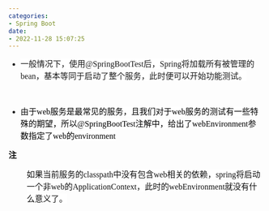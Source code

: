 ```yaml
---
categories:
- Spring Boot
date:
- 2022-11-28 15:07:25
---
```


<ul style="list-style-type:disc">
    <li><span style="font-size:12.0pt"><span style="background-color:white"><span
                    style="font-family:&quot;Microsoft YaHei UI&quot;">一般情况下，使用</span></span></span><span
            style="font-size:12.0pt"><span style="background-color:white"><span
                    style="font-family:&quot;Comic Sans MS&quot;">@SpringBootTest</span></span></span><span
            style="font-size:12.0pt"><span style="background-color:white"><span
                    style="font-family:&quot;Microsoft YaHei UI&quot;">后，</span></span></span><span
            style="font-size:12.0pt"><span style="background-color:white"><span
                    style="font-family:&quot;Comic Sans MS&quot;">Spring</span></span></span><span
            style="font-size:12.0pt"><span style="background-color:white"><span
                    style="font-family:&quot;Microsoft YaHei UI&quot;">将加载所有被管理的</span></span></span><span
            style="font-size:12.0pt"><span style="background-color:white"><span
                    style="font-family:&quot;Comic Sans MS&quot;">bean</span></span></span><span
            style="font-size:12.0pt"><span style="background-color:white"><span
                    style="font-family:&quot;Microsoft YaHei UI&quot;">，基本等同于启动了整个服务，此时便可以开始功能测试。</span></span></span>
    </li>
</ul>
<p style="margin-left:36px"><span style="font-size:12.0pt"><span
            style="font-family:&quot;Microsoft YaHei UI&quot;"><span style="color:#111111">&nbsp;</span></span></span>
</p>
<ul style="list-style-type:disc">
    <li><span style="font-size:12.0pt"><span style="background-color:white"><span
                    style="font-family:&quot;Microsoft YaHei UI&quot;"><span
                        style="color:#111111">由</span></span></span></span><span style="font-size:12.0pt"><span
                style="background-color:white"><span style="font-family:&quot;Microsoft YaHei UI&quot;"><span
                        style="color:black">于</span></span></span></span><span style="font-size:12.0pt"><span
                style="background-color:white"><span style="font-family:&quot;Comic Sans MS&quot;"><span
                        style="color:black">web</span></span></span></span><span style="font-size:12.0pt"><span
                style="background-color:white"><span style="font-family:&quot;Microsoft YaHei UI&quot;"><span
                        style="color:black">服务是最常见的服务，且我们对于</span></span></span></span><span
            style="font-size:12.0pt"><span style="background-color:white"><span
                    style="font-family:&quot;Comic Sans MS&quot;"><span
                        style="color:black">web</span></span></span></span><span style="font-size:12.0pt"><span
                style="background-color:white"><span style="font-family:&quot;Microsoft YaHei UI&quot;"><span
                        style="color:black">服务的测试有一些特殊的期望，所以</span></span></span></span><span
            style="font-size:12.0pt"><span style="background-color:white"><span
                    style="font-family:&quot;Comic Sans MS&quot;"><span
                        style="color:black">@SpringBootTest</span></span></span></span><span
            style="font-size:12.0pt"><span style="background-color:white"><span
                    style="font-family:&quot;Microsoft YaHei UI&quot;"><span
                        style="color:black">注解中，给出了</span></span></span></span><span style="font-size:12.0pt"><span
                style="background-color:white"><span style="font-family:&quot;Comic Sans MS&quot;"><span
                        style="color:black">webEnvironment</span></span></span></span><span
            style="font-size:12.0pt"><span style="background-color:white"><span
                    style="font-family:&quot;Microsoft YaHei UI&quot;"><span
                        style="color:black">参数指定了</span></span></span></span><span style="font-size:12.0pt"><span
                style="background-color:white"><span style="font-family:&quot;Comic Sans MS&quot;"><span
                        style="color:black">web</span></span></span></span><span style="font-size:12.0pt"><span
                style="background-color:white"><span style="font-family:&quot;Microsoft YaHei UI&quot;"><span
                        style="color:black">的</span></span></span></span><span style="font-size:12.0pt"><span
                style="background-color:white"><span style="font-family:&quot;Comic Sans MS&quot;"><span
                        style="color:black">environment</span></span></span></span></li>
</ul>
<p><span style="font-size:12.0pt"><span style="font-family:&quot;Microsoft YaHei UI&quot;"><span
                style="color:#111111"><span
                    style="background-color:white"><strong>注</strong></span></span></span></span></p>
<p style="margin-left:36px"><span style="font-size:12.0pt"><span style="color:#111111"><span
                style="background-color:white"><span
                    style="font-family:&quot;Microsoft YaHei UI&quot;">如果当前服务的</span></span><span
                style="background-color:white"><span
                    style="font-family:&quot;Comic Sans MS&quot;">classpath</span></span><span
                style="background-color:white"><span
                    style="font-family:&quot;Microsoft YaHei UI&quot;">中没有包含</span></span><span
                style="background-color:white"><span
                    style="font-family:&quot;Comic Sans MS&quot;">web</span></span><span
                style="background-color:white"><span
                    style="font-family:&quot;Microsoft YaHei UI&quot;">相关的依赖，</span></span><span
                style="background-color:white"><span
                    style="font-family:&quot;Comic Sans MS&quot;">spring</span></span><span
                style="background-color:white"><span
                    style="font-family:&quot;Microsoft YaHei UI&quot;">将启动一个非</span></span><span
                style="background-color:white"><span
                    style="font-family:&quot;Comic Sans MS&quot;">web</span></span><span
                style="background-color:white"><span
                    style="font-family:&quot;Microsoft YaHei UI&quot;">的</span></span><span
                style="background-color:white"><span
                    style="font-family:&quot;Comic Sans MS&quot;">ApplicationContext</span></span><span
                style="background-color:white"><span
                    style="font-family:&quot;Microsoft YaHei UI&quot;">，此时的</span></span><span
                style="background-color:white"><span
                    style="font-family:&quot;Comic Sans MS&quot;">webEnvironment</span></span><span
                style="background-color:white"><span
                    style="font-family:&quot;Microsoft YaHei UI&quot;">就没有什么意义了。</span></span></span></span></p>